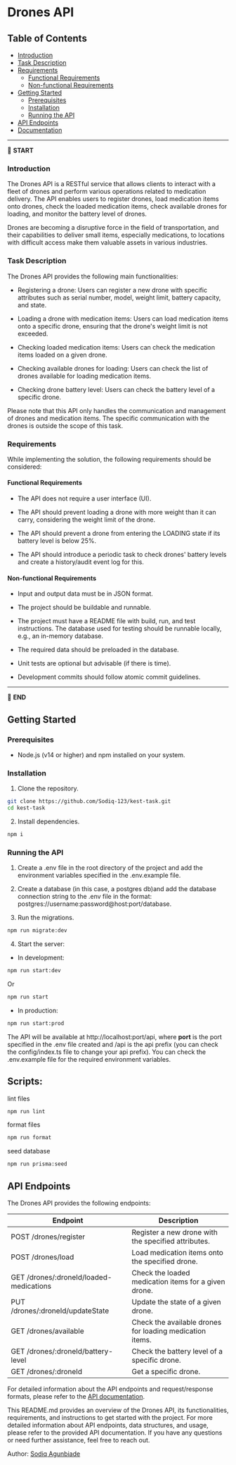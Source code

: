 # Drones API

## Table of Contents

- [Introduction](#introduction)
- [Task Description](#task-description)
- [Requirements](#requirements)
  - [Functional Requirements](#functional-requirements)
  - [Non-functional Requirements](#non-functional-requirements)
- [Getting Started](#getting-started)
  - [Prerequisites](#prerequisites)
  - [Installation](#installation)
  - [Running the API](#running-the-api)
- [API Endpoints](#api-endpoints)
- [Documentation](#documentation)

---

:scroll: **START**

### Introduction

The Drones API is a RESTful service that allows clients to interact with a fleet of drones and perform various operations related to medication delivery. The API enables users to register drones, load medication items onto drones, check the loaded medication items, check available drones for loading, and monitor the battery level of drones.

Drones are becoming a disruptive force in the field of transportation, and their capabilities to deliver small items, especially medications, to locations with difficult access make them valuable assets in various industries.

### Task Description

The Drones API provides the following main functionalities:

- Registering a drone: Users can register a new drone with specific attributes such as serial number, model, weight limit, battery capacity, and state.

- Loading a drone with medication items: Users can load medication items onto a specific drone, ensuring that the drone's weight limit is not exceeded.

- Checking loaded medication items: Users can check the medication items loaded on a given drone.

- Checking available drones for loading: Users can check the list of drones available for loading medication items.

- Checking drone battery level: Users can check the battery level of a specific drone.

Please note that this API only handles the communication and management of drones and medication items. The specific communication with the drones is outside the scope of this task.

### Requirements

While implementing the solution, the following requirements should be considered:

#### Functional Requirements

- The API does not require a user interface (UI).

- The API should prevent loading a drone with more weight than it can carry, considering the weight limit of the drone.

- The API should prevent a drone from entering the LOADING state if its battery level is below 25%.

- The API should introduce a periodic task to check drones' battery levels and create a history/audit event log for this.

#### Non-functional Requirements

- Input and output data must be in JSON format.

- The project should be buildable and runnable.

- The project must have a README file with build, run, and test instructions. The database used for testing should be runnable locally, e.g., an in-memory database.

- The required data should be preloaded in the database.

- Unit tests are optional but advisable (if there is time).

- Development commits should follow atomic commit guidelines.

---

:scroll: **END**

## Getting Started

### Prerequisites

- Node.js (v14 or higher) and npm installed on your system.

### Installation

1. Clone the repository.

```bash
git clone https://github.com/Sodiq-123/kest-task.git
cd kest-task
```

2. Install dependencies.

```bash
npm i
```

### Running the API

1. Create a .env file in the root directory of the project and add the environment variables specified in the .env.example file.

2. Create a database (in this case, a postgres db)and add the database connection string to the .env file in the format: postgres://username:password@host:port/database.

3. Run the migrations.

```bash
npm run migrate:dev
```

4. Start the server: 

- In development:

```bash
npm run start:dev
```

Or

```bash
npm run start
```

- In production:

```bash
npm run start:prod
```

The API will be available at http://localhost:port/api, where <b>port</b> is the port specified in the .env file created and /api is the api prefix (you can check the config/index.ts file to change your api prefix). You can check the .env.example file for the required environment variables.


## Scripts:
lint files
```bash
npm run lint
```

format files
```bash
npm run format
```

seed database
```bash
npm run prisma:seed
```



## API Endpoints

The Drones API provides the following endpoints:

| Endpoint | Description |
| --- | --- |
| POST /drones/register | Register a new drone with the specified attributes. |
| POST /drones/load | Load medication items onto the specified drone. |
| GET /drones/:droneId/loaded-medications | Check the loaded medication items for a given drone. |
| PUT /drones/:droneId/updateState | Update the state of a given drone. |
| GET /drones/available | Check the available drones for loading medication items. |
| GET /drones/:droneId/battery-level | Check the battery level of a specific drone. |
| GET /drones/:droneId | Get a specific drone. |

For detailed information about the API endpoints and request/response formats, please refer to the [API documentation](https://documenter.getpostman.com/view/14459384/2s9XxsVbY5).

This README.md provides an overview of the Drones API, its functionalities, requirements, and instructions to get started with the project. For more detailed information about API endpoints, data structures, and usage, please refer to the provided API documentation. If you have any questions or need further assistance, feel free to reach out.

Author: [Sodiq Agunbiade](https://github.com/Sodiq-123)

